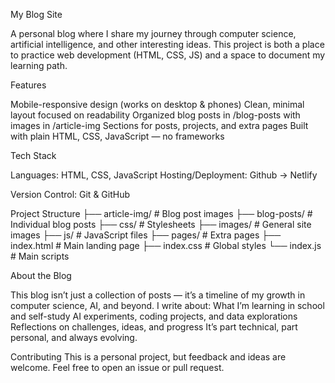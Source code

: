 My Blog Site

A personal blog where I share my journey through computer science, artificial intelligence, and other interesting ideas.
This project is both a place to practice web development (HTML, CSS, JS) and a space to document my learning path.



Features

Mobile-responsive design (works on desktop & phones)
Clean, minimal layout focused on readability
Organized blog posts in /blog-posts with images in /article-img
Sections for posts, projects, and extra pages
Built with plain HTML, CSS, JavaScript — no frameworks



Tech Stack

Languages: HTML, CSS, JavaScript
Hosting/Deployment: Github -> Netlify



Version Control: Git & GitHub

Project Structure
├── article-img/       # Blog post images
├── blog-posts/        # Individual blog posts
├── css/               # Stylesheets
├── images/            # General site images
├── js/                # JavaScript files
├── pages/             # Extra pages
├── index.html         # Main landing page
├── index.css          # Global styles
└── index.js           # Main scripts



About the Blog

This blog isn’t just a collection of posts — it’s a timeline of my growth in computer science, AI, and beyond.
I write about:
What I’m learning in school and self-study
AI experiments, coding projects, and data explorations
Reflections on challenges, ideas, and progress
It’s part technical, part personal, and always evolving.


Contributing
This is a personal project, but feedback and ideas are welcome.
Feel free to open an issue or pull request.
